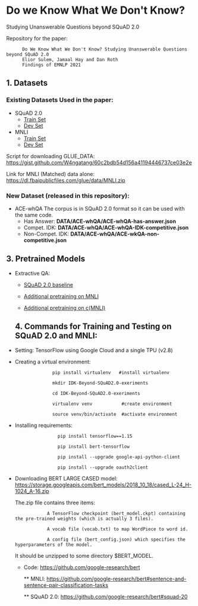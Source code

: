 # Do we Know What We Don't Know? 
Studying Unanswerable Questions beyond SQuAD 2.0

Repository for the paper:
          
          Do We Know What We Don't Know? Studying Unanswerable Questions beyond SQuAD 2.0
          Elior Sulem, Jamaal Hay and Dan Roth
          Findings of EMNLP 2021
        
## 1. Datasets

### Existing Datasets Used in the paper:

* SQuAD 2.0
  - [Train Set](https://rajpurkar.github.io/SQuAD-explorer/dataset/train-v2.0.json)
  - [Dev Set](https://rajpurkar.github.io/SQuAD-explorer/dataset/dev-v2.0.json)
* MNLI 
  - [Train Set](GLUE_DATA/MNLI/train.tsv)
  - [Dev Set](GLUE_DATA/MNLI/dev_matched.tsv)

Script for downloading GLUE_DATA: https://gist.github.com/W4ngatang/60c2bdb54d156a41194446737ce03e2e

Link for MNLI (Matched) data alone: https://dl.fbaipublicfiles.com/glue/data/MNLI.zip

### New Dataset (released in this repository):

* ACE-whQA
The corpus is in SQuAD 2.0 format so it can be used with the same code.
  - Has Answer: **DATA/ACE-whQA/ACE-whQA-has-answer.json**
  - Compet. IDK: **DATA/ACE-whQA/ACE-whQA-IDK-competitive.json**
  - Non-Compet. IDK: **DATA/ACE-whQA/ACE-wkQA-non-competitive.json**

## 3. Pretrained Models

* Extractive QA:

  - [SQuAD 2.0 baseline](https://drive.google.com/drive/folders/1AOy4vJUqmBknzgrNUR1UyLWsdgzZOEZx?usp=sharing)
  
  - [Additional pretraining on MNLI](https://drive.google.com/drive/folders/1HXrEstlj_HFvV1xJco485PReQvUvNCpk?usp=sharing)

  - [Additional pretraining on c(MNLI)](https://drive.google.com/drive/folders/1qW49KLdgI58H56vJ1FOOgyW9MnejuhSJ?usp=sharing)
  
  ## 4. Commands for Training and Testing on SQuAD 2.0 and MNLI:


* Setting: TensorFlow using Google Cloud and a single TPU (v2.8)

* Creating a virtual environment: 
                    
                    pip install virtualenv   #install virtualenv
                    
                    mkdir IDK-Beyond-SQuAD2.0-exeriments

                    cd IDK-Beyond-SQuAD2.0-exeriments
                    
                    virtualenv venv           #create environment
                    
                    source venv/bin/activate  #activate environment
                  
* Installing requirements:  
                     
                      pip install tensorflow==1.15
                      
                      pip install bert-tensorflow

                      pip install --upgrade google-api-python-client
                     
                      pip install --upgrade oauth2client
 
  
 * Downloading BERT LARGE CASED model: https://storage.googleapis.com/bert_models/2018_10_18/cased_L-24_H-1024_A-16.zip
 
   The.zip file contains three items:
   
                   A TensorFlow checkpoint (bert_model.ckpt) containing the pre-trained weights (which is actually 3 files).
      
                   A vocab file (vocab.txt) to map WordPiece to word id.
       
                   A config file (bert_config.json) which specifies the hyperparameters of the model.
                   
   It should be unzipped to some directory $BERT_MODEL.
   
   * Code: https://github.com/google-research/bert
 
      ** MNLI: https://github.com/google-research/bert#sentence-and-sentence-pair-classification-tasks

      ** SQuAD 2.0: https://github.com/google-research/bert#squad-20
        
